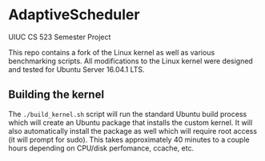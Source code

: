 AdaptiveScheduler
=================
UIUC CS 523 Semester Project

This repo contains a fork of the Linux kernel as well as various benchmarking
scripts. All modifications to the Linux kernel were designed and tested for
Ubuntu Server 16.04.1 LTS.

## Building the kernel
The `./build_kernel.sh` script will run the standard Ubuntu build process which
will create an Ubuntu package that installs the custom kernel. It will also
automatically install the package as well which will require root access (it
will prompt for sudo). This takes approximately 40 minutes to a couple hours
depending on CPU/disk perfomance, ccache, etc.
